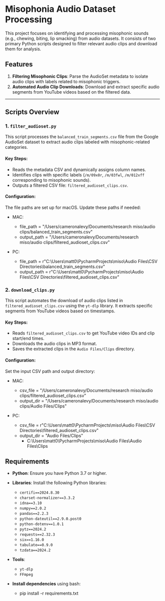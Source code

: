 # Misophonia Audio Dataset Processing

This project focuses on identifying and processing misophonic sounds (e.g., chewing, biting, lip smacking) from audio datasets. It consists of two primary Python scripts designed to filter relevant audio clips and download them for analysis.

## Features
1. **Filtering Misophonic Clips**: Parse the AudioSet metadata to isolate audio clips with labels related to misophonic triggers.
2. **Automated Audio Clip Downloads**: Download and extract specific audio segments from YouTube videos based on the filtered data.

---

## Scripts Overview

### 1. `filter_audioset.py`
This script processes the `balanced_train_segments.csv` file from the Google AudioSet dataset to extract audio clips labeled with misophonic-related categories.

#### Key Steps:
- Reads the metadata CSV and dynamically assigns column names.
- Identifies clips with specific labels (`/m/09x0r`, `/m/03fwl`, `/m/012xff` corresponding to misophonic sounds).
- Outputs a filtered CSV file: `filtered_audioset_clips.csv`.

#### Configuration:
The file paths are set up for macOS. Update these paths if needed:

- MAC:
  - file_path = "/Users/cameronalevy/Documents/research miso/audio clips/balanced_train_segments.csv"
  - output_path = "/Users/cameronalevy/Documents/research miso/audio clips/filtered_audioset_clips.csv"

- PC:
  - file_path = r"C:\Users\matt0\PycharmProjects\miso\Audio Files\CSV Directories\balanced_train_segments.csv"
  - output_path = r"C:\Users\matt0\PycharmProjects\miso\Audio Files\CSV Directories\filtered_audioset_clips.csv"

### 2. `download_clips.py`
This script automates the download of audio clips listed in `filtered_audioset_clips.csv` using the `yt-dlp` library. It extracts specific segments from YouTube videos based on timestamps.

#### Key Steps:
- Reads `filtered_audioset_clips.csv` to get YouTube video IDs and clip start/end times.
- Downloads the audio clips in MP3 format.
- Saves the extracted clips in the `Audio Files/Clips` directory.

#### Configuration:
Set the input CSV path and output directory:

- MAC:
  - csv_file = "/Users/cameronalevy/Documents/research miso/audio clips/filtered_audioset_clips.csv"
  - output_dir = "/Users/cameronalevy/Documents/research miso/audio clips/Audio Files/Clips"

- PC:
  - csv_file = r"C:\Users\matt0\PycharmProjects\miso\Audio Files\CSV Directories\filtered_audioset_clips.csv"
  - output_dir = "Audio Files/Clips"
    - C:\Users\matt0\PycharmProjects\miso\Audio Files\Audio Files\Clips

## Requirements
- **Python**: Ensure you have Python 3.7 or higher.
- **Libraries**: Install the following Python libraries:
  - `certifi==2024.8.30`
  - `charset-normalizer==3.3.2`
  - `idna==3.10`
  - `numpy==2.0.2`
  - `pandas==2.2.3`
  - `python-dateutil==2.9.0.post0`
  - `python-dotenv==1.0.1`
  - `pytz==2024.2`
  - `requests==2.32.3`
  - `six==1.16.0`
  - `tabulate==0.9.0`
  - `tzdata==2024.2`
- **Tools**:
  - `yt-dlp`
  - `FFmpeg`

- **Install dependencies** using bash:
    - pip install -r requirements.txt


